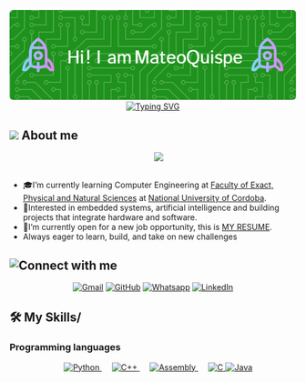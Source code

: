 <p align="center">
  <img src="./github-header-image.png" alt="Header" />
<!--  -->
<a href="https://git.io/typing-svg"><img src="https://readme-typing-svg.demolab.com?font=Fira+Code&pause=1000&color=1DC34AE9&width=435&lines=Computer+Engineering+Student;Always+learning+something+new" alt="Typing SVG" /></a>
<br>
</p>

## <picture><img src = "https://github.com/7oSkaaa/7oSkaaa/blob/main/Images/about_me.gif?raw=true" width = 50px></picture> About me
<p>
<picture> <img align="right" src="https://github.com/7oSkaaa/7oSkaaa/blob/main/Images/Right_Side.gif?raw=true" width = 250px></picture>

<br><br>
- 🎓I’m currently learning Computer Engineering at  [Faculty of Exact, Physical and Natural Sciences](https://fcefyn.unc.edu.ar) at [National University of Cordoba](https://www.unc.edu.ar).
-  🧠Interested in embedded systems, artificial intelligence and building projects that integrate hardware and software.
-  🚀I’m currently open for a new job opportunity, this is [MY RESUME](https://drive.google.com/file/d/11l1aj3zFS11Bpvv_kLjlmndxULTFII_2/view?usp=sharing).
-  Always eager to learn, build, and take on new challenges
  
## ![Connect with me](https://badgen.net/badge/CONNECT/WITH%20ME/green)

<p align="center">
	<a href="mailto:mateo.quispe@mi.unc.edu.ar"><img img src="https://img.shields.io/badge/gmail-%23EA4335.svg?style=plastic&logo=gmail&logoColor=white" alt="Gmail" width = 100px/></a>
	<a href="https://github.com/Tuteku"><img src="https://img.shields.io/badge/github-%23181717.svg?style=plastic&logo=github&logoColor=white" alt="GitHub" width = 100px/></a>
	<a href="https://wa.me/3512294599"><img src="https://img.shields.io/badge/whatsapp-%2325D366.svg?style=plastic&logo=whatsapp&logoColor=white" alt="Whatsapp" width = 120px/></a>
	<a href="https://www.linkedin.com/in/mateo-quispe-3a2804185/"><img src="https://img.shields.io/badge/LinkedIn-%230A66C2.svg?style=plastic&logo=linkedin&logoColor=white" alt="LinkedIn" width = 100px/></a>
	
</p>

## 🛠️ My Skills/
### Programming languages
<p align="center"> 
  &emsp; 
  <a href="" target="_blank"> 
   <img alt="Python" src="https://img.shields.io/badge/python-3670A0?style=for-the-badge&logo=python&logoColor=ffdd54" width=150px>
  </a>   
  &emsp;
  <a href="https://www.w3schools.com/css/" target="_blank">
    <img alt="C++" src="https://img.shields.io/badge/-C++-blue?logo=cplusplus" width=100px>
  </a> 
  &emsp;
  <a href="https://www.python.org" target="_blank">
    <img alt="Assembly" src="https://img.shields.io/badge/-Assembly-000?&logo=assemblyscript" width=100px>
  </a>
  &emsp;
  <a href="https://developer.mozilla.org/en-US/docs/Web/JavaScript" target="_blank"> 
     <img alt="C" src="https://img.shields.io/badge/c-%2300599C.svg?style=for-the-badge&logo=c&logoColor=white" width=100px>
   </a>
 <a href="https://developer.mozilla.org/en-US/docs/Web/JavaScript" target="_blank"> 
     <img alt="Java" src="https://img.shields.io/badge/Java-ED8B00?style=for-the-badge&logo=openjdk&logoColor=white" width=100px>
   </a>
</p>
